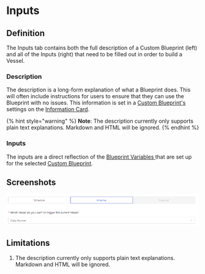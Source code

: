 # Inputs

## Definition

The Inputs tab contains both the full description of a Custom Blueprint \(left\) and all of the Inputs \(right\) that need to be filled out in order to build a Vessel.

### Description

The description is a long-form explanation of what a Blueprint does. This will often include instructions for users to ensure that they can use the Blueprint with no issues. This information is set in a [Custom Blueprint's ](../blueprints/custom-blueprints.md)settings on the [Information Card](information-card.md).

{% hint style="warning" %}
**Note**: The description currently only supports plain text explanations. Markdown and HTML will be ignored.
{% endhint %}

### Inputs

The inputs are a direct reflection of the [Blueprint Variables ](../blueprints/blueprint-variables.md)that are set up for the selected [Custom Blueprint](../blueprints/custom-blueprints.md).

## Screenshots

![](../../.gitbook/assets/image%20%2860%29.png)

## Limitations

1. The description currently only supports plain text explanations. Markdown and HTML will be ignored.



